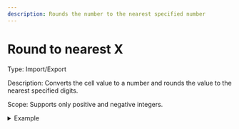 ```yaml
---
description: Rounds the number to the nearest specified number
---
```


# Round to nearest X

Type: Import/Export

Description: Converts the cell value to a number and rounds the value to the nearest specified digits.

Scope: Supports only positive and negative integers.

<details>

<summary>Example</summary>

* Cell value: 1234.5678 mm
* Rule values:
  * Round to nearest X: 10
  * Ignore text: kg|Kg|g|mg|m|mm|each|L|ml|oz|fl
* Result: 1230

</details>
